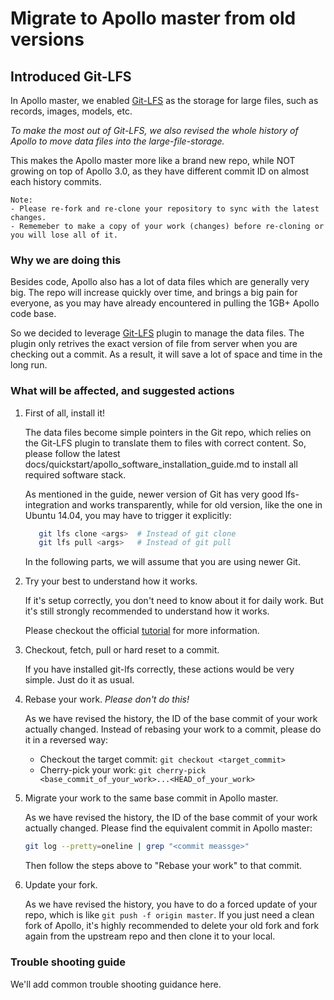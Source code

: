 # Migrate to Apollo master from old versions

## Introduced Git-LFS

In Apollo master, we enabled [Git-LFS](https://git-lfs.github.com) as the storage
for large files, such as records, images, models, etc.

*To make the most out of Git-LFS, we also revised the whole history of Apollo to
move data files into the large-file-storage.*

This makes the Apollo master more like a brand new repo, while NOT growing on top
of Apollo 3.0, as they have different commit ID on almost each history commits.

```
Note:
- Please re-fork and re-clone your repository to sync with the latest changes. 
- Rememeber to make a copy of your work (changes) before re-cloning or you will lose all of it.
```

### Why we are doing this

Besides code, Apollo also has a lot of data files which are generally very big.
The repo will increase quickly over time, and brings a big pain for everyone, as
you may have already encountered in pulling the 1GB+ Apollo code base.

So we decided to leverage [Git-LFS](https://git-lfs.github.com) plugin to manage
the data files. The plugin only retrives the exact version of file from server
when you are checking out a commit. As a result, it will save a lot of space and
time in the long run.

### What will be affected, and suggested actions

1. First of all, install it!

   The data files become simple pointers in the Git repo, which relies on the
   Git-LFS plugin to translate them to files with correct content. So, please
   follow the latest docs/quickstart/apollo_software_installation_guide.md to
   install all required software stack.

   As mentioned in the guide, newer version of Git has very good lfs-integration
   and works transparently, while for old version, like the one in Ubuntu 14.04,
   you may have to trigger it explicitly:

   ```bash
      git lfs clone <args>  # Instead of git clone
      git lfs pull <args>   # Instead of git pull
   ```

   In the following parts, we will assume that you are using newer Git.

1. Try your best to understand how it works.

   If it's setup correctly, you don't need to know about it for daily work. But
   it's still strongly recommended to understand how it works.

   Please checkout the official
   [tutorial](https://github.com/git-lfs/git-lfs/wiki/Tutorial) for more
   information.

1. Checkout, fetch, pull or hard reset to a commit.

   If you have installed git-lfs correctly, these actions would be very simple.
   Just do it as usual.

1. Rebase your work. *Please don't do this!*

   As we have revised the history, the ID of the base commit of your work
   actually changed. Instead of rebasing your work to a commit, please do it in
   a reversed way:

   - Checkout the target commit: `git checkout <target_commit>`
   - Cherry-pick your work:
     `git cherry-pick <base_commit_of_your_work>...<HEAD_of_your_work>`

1. Migrate your work to the same base commit in Apollo master.

   As we have revised the history, the ID of the base commit of your work
   actually changed. Please find the equivalent commit in Apollo master:

   ```bash
   git log --pretty=oneline | grep "<commit meassge>"
   ```

   Then follow the steps above to "Rebase your work" to that commit.

1. Update your fork.

   As we have revised the history, you have to do a forced update of your repo,
   which is like `git push -f origin master`. If you just need a clean fork of
   Apollo, it's highly recommended to delete your old fork and fork again from
   the upstream repo and then clone it to your local.

### Trouble shooting guide

We'll add common trouble shooting guidance here.

